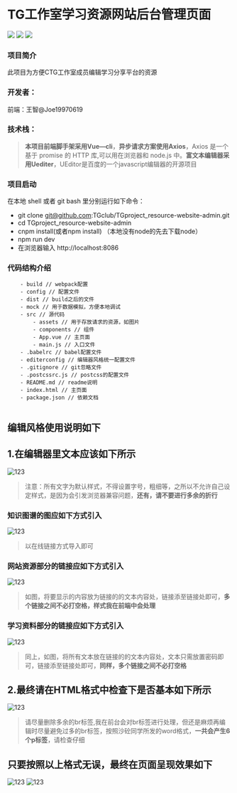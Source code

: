 # TG工作室学习资源网站后台管理页面

![](https://img.shields.io/badge/webpack-3.8.1-green.svg) ![](https://img.shields.io/badge/vue.js-2.5.2-green.svg) 
![](https://img.shields.io/badge/uediter-1.4.3-green.svg)

### 项目简介
此项目为方便CTG工作室成员编辑学习分享平台的资源

### 开发者：
 前端：王智@Joe19970619
 
### 技术栈：
>**本项目前端脚手架采用Vue—cli**，**异步请求方案使用Axios**，Axios 是一个基于 promise 的 HTTP 库,可以用在浏览器和 node.js 中。**富文本编辑器采用Uediter**，UEditor是百度的一个javascript编辑器的开源项目


### 项目启动

在本地 shell 或者 git bash 里分别运行如下命令：

- git clone git@github.com:TGclub/TGproject_resource-website-admin.git
- cd TGproject_resource-website-admin
- cnpm install(或者npm install) （本地没有node的先去下载node）
- npm run dev
- 在浏览器输入 http://localhost:8086


### 代码结构介绍

```
    - build // webpack配置
    - config // 配置文件
    - dist // build之后的文件
    - mock // 用于数据模拟，方便本地调试
    - src // 源代码
        - assets // 用于存放请求的资源，如图片
        - components // 组件
        - App.vue // 主页面
        - main.js // 入口文件
    - .babelrc // babel配置文件
    - editerconfig // 编辑器风格统一配置文件
    - .gitignore // git忽略文件
    - .postcssrc.js // postcss的配置文件
    - README.md // readme说明
    - index.html // 主页面
    - package.json // 依赖文档
    
```
## 编辑风格使用说明如下
## 1.在编辑器里文本应该如下所示
![123](http://upload-images.jianshu.io/upload_images/2768522-f86edfb8313558ff.png?imageMogr2/auto-orient/strip%7CimageView2/2/w/1240)
>注意：所有文字为默认样式，不得设置字号，粗细等，之所以不允许自己设定样式，是因为会引发浏览器兼容问题，**还有，请不要进行多余的折行**

### **知识图谱的图应如下方式引入**
![123](http://upload-images.jianshu.io/upload_images/2768522-431e781e57bf61a9.png?imageMogr2/auto-orient/strip%7CimageView2/2/w/1240)
>以在线链接方式导入即可

### **网站资源部分的链接应如下方式引入**
![123](http://upload-images.jianshu.io/upload_images/2768522-56aca1b572d2827d.png?imageMogr2/auto-orient/strip%7CimageView2/2/w/1240)
>如图，将要显示的内容放为链接的的文本内容处，链接添至链接处即可，**多个链接之间不必打空格，样式我在前端中会处理**

### **学习资料部分的链接应如下方式引入**
![123](http://upload-images.jianshu.io/upload_images/2768522-8402822b417921c9.png?imageMogr2/auto-orient/strip%7CimageView2/2/w/1240)
>同上，如图，将所有文本放在链接的的文本内容处，文本只需放置密码即可，链接添至链接处即可，**同样，多个链接之间不必打空格**

## 2.最终请在HTML格式中检查下是否基本如下所示
![123](http://upload-images.jianshu.io/upload_images/2768522-c4a3cae541691dab.png?imageMogr2/auto-orient/strip%7CimageView2/2/w/1240)
>请尽量删除多余的br标签,我在前台会对br标签进行处理，但还是麻烦再编辑时尽量避免过多的br标签，按照沙砼同学所发的word格式，**一共会产生6个p标签**，请检查仔细

## 只要按照以上格式无误，最终在页面呈现效果如下
![123](http://upload-images.jianshu.io/upload_images/2768522-e93756783d0191e6.png?imageMogr2/auto-orient/strip%7CimageView2/2/w/1240)
![123](http://upload-images.jianshu.io/upload_images/2768522-8c8614a4b89200db.png?imageMogr2/auto-orient/strip%7CimageView2/2/w/1240)



